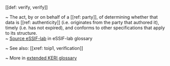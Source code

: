 [[def: verify, verify]]

~ The act, by or on behalf of a [[ref: party]], of determining whether that data is [[ref: authenticity]] (i.e. originates from the party that authored it), timely (i.e. has not expired), and conforms to other specifications that apply to its structure.  
~ [Source eSSIF-lab](https://essif-lab.github.io/framework/docs/essifLab-glossary#verify) in eSSIF-lab glossary

~ See also: [[xref: toip1, verification]]

~ More in <a href="https://weboftrust.github.io/WOT-terms/docs/glossary/verify">extended KERI glossary</a>
